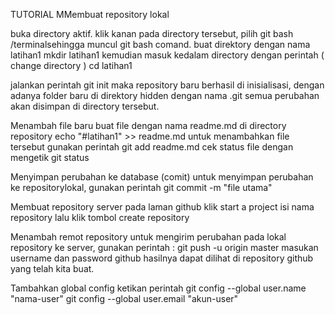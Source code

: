 TUTORIAL MMembuat repository lokal

buka directory aktif.
klik kanan pada directory tersebut, pilih git bash /terminalsehingga muncul git bash comand.
buat direktory dengan nama latihan1 mkdir latihan1
kemudian masuk kedalam directory dengan perintah ( change directory ) cd latihan1

jalankan perintah git init
maka repository baru berhasil di inisialisasi, dengan adanya folder baru di direktory hidden dengan nama .git
semua perubahan akan disimpan di directory tersebut.

Menambah file baru
buat file dengan nama readme.md di directory repository echo "#latihan1" >> readme.md
untuk menambahkan file tersebut gunakan perintah git add readme.md
cek status file dengan mengetik git status

Menyimpan perubahan ke database (comit)
untuk menyimpan perubahan ke repositorylokal, gunakan perintah git commit -m "file utama"

Membuat repository server
pada laman github klik start a project
isi nama repository
lalu klik tombol create repository

Menambah remot repository
untuk mengirim perubahan pada lokal repository ke server, gunakan perintah : git push -u origin master
masukan username dan password github
hasilnya dapat dilihat di repository github yang telah kita buat.

Tambahkan global config
ketikan perintah
git config --global user.name "nama-user"
git config --global user.email "akun-user"
